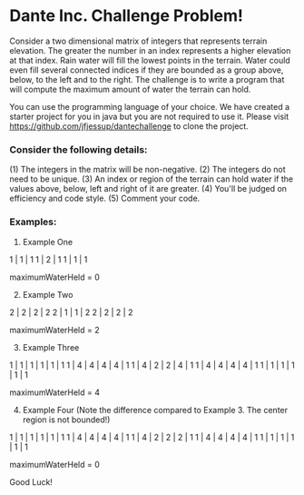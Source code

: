 # Dante Inc. Challenge Problem!

Consider a two dimensional matrix of integers that represents terrain elevation. The greater the number in an index represents a higher elevation at that index. Rain water will fill the lowest points in the terrain. Water could even fill several connected indices if they are bounded as a group above, below, to the left and to the right. The challenge is to write a program that will compute the maximum amount of water the terrain can hold. 

You can use the programming language of your choice. We have created a starter project for you in java but you are not required to use it. Please visit https://github.com/jfjessup/dantechallenge to clone the project. 

### Consider the following details:

(1) The integers in the matrix will be non-negative.
(2) The integers do not need to be unique.
(3) An index or region of the terrain can hold water if the values above, below, left and right of it are greater.
(4) You'll be judged on efficiency and code style.
(5) Comment your code.

### Examples:

1. Example One

1 | 1 | 1
1 | 2 | 1
1 | 1 | 1

maximumWaterHeld = 0


2. Example Two

2 | 2 | 2 | 2
2 | 1 | 1 | 2
2 | 2 | 2 | 2

maximumWaterHeld = 2


3. Example Three

1 | 1 | 1 | 1 | 1 | 1
1 | 4 | 4 | 4 | 4 | 1
1 | 4 | 2 | 2 | 4 | 1
1 | 4 | 4 | 4 | 4 | 1
1 | 1 | 1 | 1 | 1 | 1

maximumWaterHeld = 4


4. Example Four (Note the difference compared to Example 3. The center region is not bounded!)

1 | 1 | 1 | 1 | 1 | 1
1 | 4 | 4 | 4 | 4 | 1
1 | 4 | 2 | 2 | 2 | 1
1 | 4 | 4 | 4 | 4 | 1
1 | 1 | 1 | 1 | 1 | 1

maximumWaterHeld = 0

Good Luck!